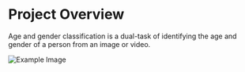 # Project Overview

Age and gender classification is a dual-task of identifying the age and gender of a person from an image or video.

![Example Image](https://resources.workable.com/wp-content/uploads/2019/11/diversity_in_gender_and_age_2x.png)
